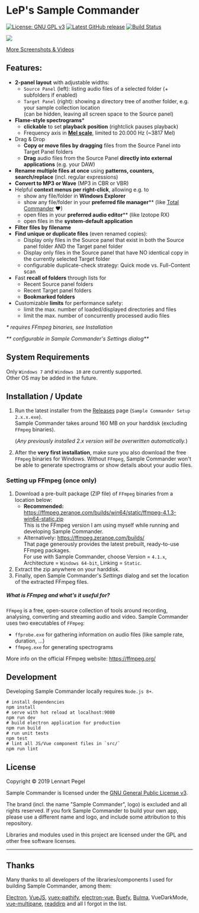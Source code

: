 # LeP's Sample Commander 

<a href="https://www.gnu.org/licenses/gpl-3.0"><img src="https://img.shields.io/badge/License-GPLv3-blue.svg" alt="License: GNU GPL v3"></a>
<a href="https://github.com/justlep/sample-commander/releases"><img alt="Latest GitHub release" src="https://img.shields.io/github/v/release/justlep/sample-commander.svg"></a>
[![Build Status](https://api.travis-ci.com/justlep/sample-commander.svg?branch=master)](https://app.travis-ci.com/github/justlep/sample-commander) 


![](https://samplecommander.justlep.net/img/2.0.0-main-spectrograms-enabled.png)

[More Screenshots & Videos](https://github.com/justlep/sample-commander/blob/master/docs/screenshots.md)

## Features:

- **2-panel layout** with adjustable widths:
    - `Source Panel` (left): listing audio files of a selected folder (+ subfolders if enabled)
    - `Target Panel` (right): showing a directory tree of another folder, e.g. your sample collection location    
       (can be hidden, leaving all screen space to the Source panel)
- **Flame-style spectrograms**\*
    - **clickable** to set **playback position** (rightclick pauses playback)
    - Frequency axis in **[Mel scale](https://en.wikipedia.org/wiki/Mel_scale)**, limited to 20.000 Hz (~3817 Mel)
- Drag & Drop
    - **Copy or move files by dragging** files from the Source Panel into Target Panel folders
    - **Drag** audio files from the Source Panel **directly into external applications** (e.g. your DAW)
- **Rename multiple files at once** using **patterns, counters, search/replace** (incl. regular expressions)
- **Convert to MP3 or Wave** (MP3 in CBR or VBR)
- Helpful **context menus per right-click**, allowing e.g. to
    - show any file/folder in **Windows Explorer**
    - show any file/folder in your **preferred file manager**\*\*  (like [Total Commander](https://www.ghisler.com/) ❤)
    - open files in your **preferred audio editor**\*\* (like Izotope RX)
    - open files in the **system-default application**
- **Filter files by filename**
- **Find unique or duplicate files** (even renamed copies):
    - Display only files in the Source panel that exist in both the Source panel folder AND the Target panel folder
    - Display only files in the Source panel that have NO identical copy in the currently selected Target folder
    - configurable duplicate-check strategy: Quick mode vs. Full-Content scan 
- Fast **recall of folders** through lists for
    - Recent Source panel folders
    - Recent Target panel folders
    - **Bookmarked folders**
- Customizable **limits** for performance safety:
    - limit the max. number of loaded/displayed directories and files
    - limit the max. number of concurrently processed audio files

_* requires FFmpeg binaries, see Installation_
  
_** configurable in Sample Commander's Settings dialog**_

## System Requirements
Only `Windows 7` and `Windows 10` are currently supported.  
Other OS may be added in the future.

## Installation / Update
1. Run the latest installer from the [Releases](https://github.com/justlep/sample-commander/releases) page 
   (`Sample Commander Setup 2.x.x.exe`).  
   Sample Commander takes around 160 MB on your harddisk (excluding `FFmpeg` binaries).

   (_Any previously installed 2.x version will be overwritten automatically._) 

2. After the **very first installation**, make sure you also download the free `FFmpeg` binaries for Windows. 
   Without `FFmpeg`, Sample Commander won't be able to generate spectrograms or show details about your audio files.

### Setting up FFmpeg (once only)
   
1. Download a pre-built package (ZIP file) of `FFmpeg` binaries from a location below: 
    - **Recommended:** 
      https://ffmpeg.zeranoe.com/builds/win64/static/ffmpeg-4.1.3-win64-static.zip  
      This is the  FFmpeg version I am using myself while running and developing Sample Commander.
    - Alternatively: https://ffmpeg.zeranoe.com/builds/   
      That page generously provides the latest prebuilt, ready-to-use FFmpeg packages.  
      For use with Sample Commander, choose Version = `4.1.x`, Architecture = `Windows 64-bit`, Linking = `Static`. 
2. Extract the zip anywhere on your harddisk.
3. Finally, open Sample Commander's  _Settings_ dialog and set the location of the extracted FFmpeg files.

##### What is FFmpeg and what's it useful for?
`FFmpeg` is a free, open-source collection of tools around recording, analysing, converting and streaming audio and video. 
Sample Commander uses two executables of `FFmpeg`:

- `ffprobe.exe`  for gathering information on audio files (like sample rate, duration, ...)
- `ffmpeg.exe`  for generating spectrograms

More info on the official FFmpeg website: https://ffmpeg.org/

## Development
Developing Sample Commander locally requires `Node.js 8+`.
```shell
# install dependencies
npm install
# serve with hot reload at localhost:9080
npm run dev
# build electron application for production
npm run build
# run unit tests
npm test
# lint all JS/Vue component files in `src/`
npm run lint
```

## License

Copyright © 2019 Lennart Pegel

Sample Commander is licensed under the [GNU General Public License v3](./LICENSE).

The brand (incl. the name "Sample Commander", logo) is excluded and all rights reserved. 
If you fork Sample Commander to build your own app, please use a different name and logo, and include some attribution to this repository.

Libraries and modules used in this project are licensed under the GPL and other free software licenses.


---


## Thanks
Many thanks to all developers of the libraries/components I used for building Sample Commander, among them:

[Electron](https://electronjs.org/),
[VueJS](https://vuejs.org/),
[vuex-pathify](https://github.com/davestewart/vuex-pathify),
[electron-vue](https://github.com/SimulatedGREG/electron-vue),
[Buefy](https://buefy.org/documentation/),
[Bulma](https://bulma.io/documentation/), 
VueDarkMode,
[vue-multipane](https://github.com/yansern/vue-multipane),
[readdirp](https://github.com/paulmillr/readdirp)
and all I forgot in the list.
